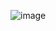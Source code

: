 ![image](https://user-images.githubusercontent.com/88299200/140008436-61f500f1-9ce9-4a4b-ac3a-2c4bbf85aa93.png)

